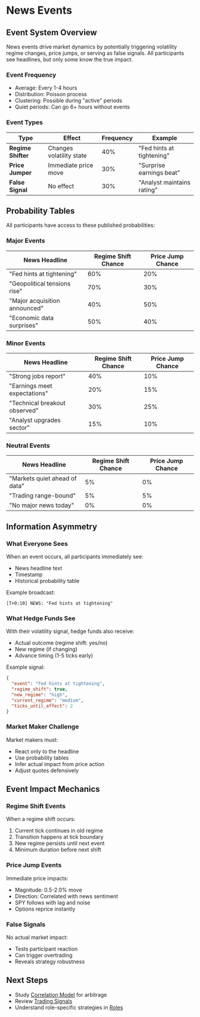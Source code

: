# News Events

## Event System Overview

News events drive market dynamics by potentially triggering volatility regime changes, price jumps, or serving as false signals. All participants see headlines, but only some know the true impact.

### Event Frequency

- Average: Every 1-4 hours
- Distribution: Poisson process
- Clustering: Possible during "active" periods
- Quiet periods: Can go 6+ hours without events

### Event Types

| Type               | Effect                   | Frequency | Example                    |
| ------------------ | ------------------------ | --------- | -------------------------- |
| **Regime Shifter** | Changes volatility state | 40%       | "Fed hints at tightening"  |
| **Price Jumper**   | Immediate price move     | 30%       | "Surprise earnings beat"   |
| **False Signal**   | No effect                | 30%       | "Analyst maintains rating" |

## Probability Tables

All participants have access to these published probabilities:

### Major Events

| News Headline                 | Regime Shift Chance | Price Jump Chance |
| ----------------------------- | ------------------- | ----------------- |
| "Fed hints at tightening"     | 60%                 | 20%               |
| "Geopolitical tensions rise"  | 70%                 | 30%               |
| "Major acquisition announced" | 40%                 | 50%               |
| "Economic data surprises"     | 50%                 | 40%               |

### Minor Events

| News Headline                 | Regime Shift Chance | Price Jump Chance |
| ----------------------------- | ------------------- | ----------------- |
| "Strong jobs report"          | 40%                 | 10%               |
| "Earnings meet expectations"  | 20%                 | 15%               |
| "Technical breakout observed" | 30%                 | 25%               |
| "Analyst upgrades sector"     | 15%                 | 10%               |

### Neutral Events

| News Headline                 | Regime Shift Chance | Price Jump Chance |
| ----------------------------- | ------------------- | ----------------- |
| "Markets quiet ahead of data" | 5%                  | 0%                |
| "Trading range-bound"         | 5%                  | 5%                |
| "No major news today"         | 0%                  | 0%                |

## Information Asymmetry

### What Everyone Sees

When an event occurs, all participants immediately see:
- News headline text
- Timestamp
- Historical probability table

Example broadcast:
```
[T+0:10] NEWS: "Fed hints at tightening"
```

### What Hedge Funds See

With their volatility signal, hedge funds also receive:
- Actual outcome (regime shift: yes/no)
- New regime (if changing)
- Advance timing (1-5 ticks early)

Example signal:
```json
{
  "event": "Fed hints at tightening",
  "regime_shift": true,
  "new_regime": "high",
  "current_regime": "medium",
  "ticks_until_effect": 2
}
```

### Market Maker Challenge

Market makers must:
- React only to the headline
- Use probability tables
- Infer actual impact from price action
- Adjust quotes defensively

## Event Impact Mechanics

### Regime Shift Events

When a regime shift occurs:
1. Current tick continues in old regime
2. Transition happens at tick boundary
3. New regime persists until next event
4. Minimum duration before next shift

### Price Jump Events

Immediate price impacts:
- Magnitude: 0.5-2.0% move
- Direction: Correlated with news sentiment
- SPY follows with lag and noise
- Options reprice instantly

### False Signals

No actual market impact:
- Tests participant reaction
- Can trigger overtrading
- Reveals strategy robustness

## Next Steps

- Study [Correlation Model](correlation-model.md) for arbitrage
- Review [Trading Signals](../trading/signals-access.md)
- Understand role-specific strategies in [Roles](../roles/)
